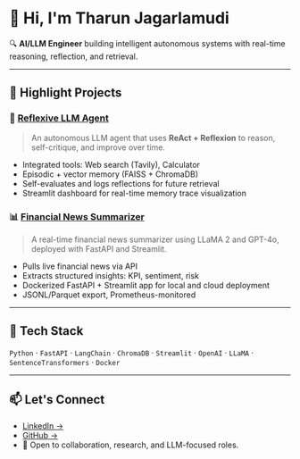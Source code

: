 # 👋 Hi, I'm Tharun Jagarlamudi

🔍 **AI/LLM Engineer** building intelligent autonomous systems with real-time reasoning, reflection, and retrieval.

---

## 🧠 Highlight Projects

### 🤖 [Reflexive LLM Agent](https://github.com/rtj1/autonomousAgent)
> An autonomous LLM agent that uses **ReAct + Reflexion** to reason, self-critique, and improve over time.
- Integrated tools: Web search (Tavily), Calculator
- Episodic + vector memory (FAISS + ChromaDB)
- Self-evaluates and logs reflections for future retrieval
- Streamlit dashboard for real-time memory trace visualization

### 📊 [Financial News Summarizer](https://github.com/rtj1/financial-news-summarizer)
> A real-time financial news summarizer using LLaMA 2 and GPT-4o, deployed with FastAPI and Streamlit.
- Pulls live financial news via API
- Extracts structured insights: KPI, sentiment, risk
- Dockerized FastAPI + Streamlit app for local and cloud deployment
- JSONL/Parquet export, Prometheus-monitored

---

## 🧰 Tech Stack

`Python` · `FastAPI` · `LangChain` · `ChromaDB` · `Streamlit` · `OpenAI` · `LLaMA` · `SentenceTransformers` · `Docker`

---

## 📫 Let's Connect

- [LinkedIn →](https://linkedin.com/in/tharun-jagarlamudi-664a9331b)
- [GitHub →](https://github.com/rtj1)
- 💬 Open to collaboration, research, and LLM-focused roles.